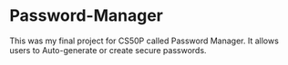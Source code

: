 # Password-Manager
 This was my final project for CS50P called Password Manager. It allows users to Auto-generate or create secure passwords.
